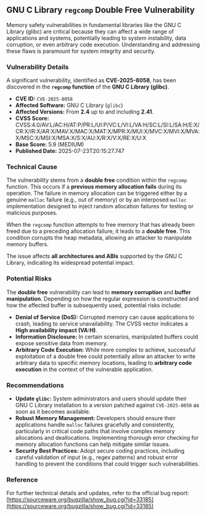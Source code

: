 ## GNU C Library `regcomp` Double Free Vulnerability

Memory safety vulnerabilities in fundamental libraries like the GNU C Library (glibc) are critical because they can affect a wide range of applications and systems, potentially leading to system instability, data corruption, or even arbitrary code execution. Understanding and addressing these flaws is paramount for system integrity and security.

### Vulnerability Details

A significant vulnerability, identified as **CVE-2025-8058**, has been discovered in the **`regcomp` function** of the **GNU C Library (glibc)**.

*   **CVE ID:** `CVE-2025-8058`
*   **Affected Software:** GNU C Library (`glibc`)
*   **Affected Versions:** From **2.4** up to and including **2.41**.
*   **CVSS Score:** CVSS:4.0/AV:L/AC:H/AT:P/PR:L/UI:P/VC:L/VI:L/VA:H/SC:L/SI:L/SA:H/E:X/CR:X/IR:X/AR:X/MAV:X/MAC:X/MAT:X/MPR:X/MUI:X/MVC:X/MVI:X/MVA:X/MSC:X/MSI:X/MSA:X/S:X/AU:X/R:X/V:X/RE:X/U:X
*   **Base Score:** 5.9 (MEDIUM)
*   **Published Date:** 2025-07-23T20:15:27.747

### Technical Cause

The vulnerability stems from a **double free** condition within the `regcomp` function. This occurs if a **previous memory allocation fails** during its operation. The failure in memory allocation can be triggered either by a genuine `malloc` failure (e.g., out of memory) or by an interposed `malloc` implementation designed to inject random allocation failures for testing or malicious purposes.

When the `regcomp` function attempts to free memory that has already been freed due to a preceding allocation failure, it leads to a **double free**. This condition corrupts the heap metadata, allowing an attacker to manipulate memory buffers.

The issue affects **all architectures and ABIs** supported by the GNU C Library, indicating its widespread potential impact.

### Potential Risks

The **double free** vulnerability can lead to **memory corruption** and **buffer manipulation**. Depending on how the regular expression is constructed and how the affected buffer is subsequently used, potential risks include:

*   **Denial of Service (DoS):** Corrupted memory can cause applications to crash, leading to service unavailability. The CVSS vector indicates a **High availability impact (VA:H)**.
*   **Information Disclosure:** In certain scenarios, manipulated buffers could expose sensitive data from memory.
*   **Arbitrary Code Execution:** While more complex to achieve, successful exploitation of a double free could potentially allow an attacker to write arbitrary data to specific memory locations, leading to **arbitrary code execution** in the context of the vulnerable application.

### Recommendations

*   **Update `glibc`:** System administrators and users should update their GNU C Library installation to a version patched against `CVE-2025-8058` as soon as it becomes available.
*   **Robust Memory Management:** Developers should ensure their applications handle `malloc` failures gracefully and consistently, particularly in critical code paths that involve complex memory allocations and deallocations. Implementing thorough error checking for memory allocation functions can help mitigate similar issues.
*   **Security Best Practices:** Adopt secure coding practices, including careful validation of input (e.g., regex patterns) and robust error handling to prevent the conditions that could trigger such vulnerabilities.

### Reference

For further technical details and updates, refer to the official bug report:
[https://sourceware.org/bugzilla/show_bug.cgi?id=33185](https://sourceware.org/bugzilla/show_bug.cgi?id=33185)